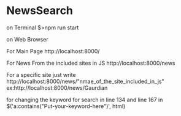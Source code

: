 # NewsSearch

on Terminal
$>npm run start

on Web Browser

For Main Page
http://localhost:8000/

For News From the included sites in JS
http://localhost:8000/news

For a specific site just write http://localhost:8000/news/"nmae_of_the_site_included_in_js"
ex:http://localhost:8000/news/Gaurdian

for changing the keyword for search in 
line 134 and line 167 in 
$('a:contains("Put-your-keyword-here")', html)
